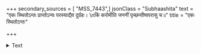 +++
secondary_sources = [ "MSS_7443",]
jsonClass = "Subhaashita"
text = "एकः स्थितोऽन्तः प्राप्तोऽन्यः परस्याद्यैव दुर्ग्रहः।  \nकिं करोमीति जननीं पृच्छन्तीष्वपरासु च॥"
title = "एकः स्थितोऽन्तः"

+++

<details><summary>Text</summary>

एकः स्थितोऽन्तः प्राप्तोऽन्यः परस्याद्यैव दुर्ग्रहः।  
किं करोमीति जननीं पृच्छन्तीष्वपरासु च॥
</details>
